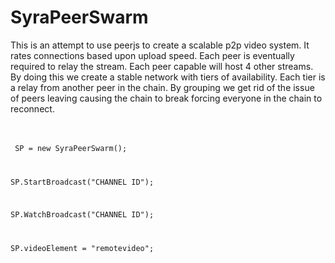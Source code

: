 <h1>SyraPeerSwarm</h1>
This is an attempt to use peerjs to create a scalable p2p video system. It rates connections based upon upload speed. Each peer is eventually required to relay the stream. Each peer capable will host 4 other streams. By doing this we create a stable network with tiers of availability. Each tier is a relay from another peer in the chain. By grouping we get rid of the issue of peers leaving causing the chain to break forcing everyone in the chain to reconnect.

<br/><br/>
<code>
SP = new SyraPeerSwarm();
  
SP.StartBroadcast("CHANNEL ID");

SP.WatchBroadcast("CHANNEL ID");

SP.videoElement = "remotevideo";
</code>
